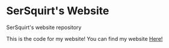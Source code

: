 # SerSquirt's Website
SerSquirt's website repository

This is the code for my website! You can find my website [Here!](http://sersquirt.achee.com)
